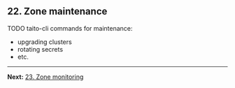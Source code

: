 ## 22. Zone maintenance

TODO taito-cli commands for maintenance:
- upgrading clusters
- rotating secrets
- etc.

---

**Next:** [23. Zone monitoring](23-zone-monitoring.md)
